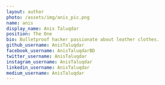 ```yaml
---
layout: author
photo: /assets/img/anis_pic.png
name: anis
display_name: Anis Taluqdar
position: The One
bio: Bulletproof hacker passionate about leather clothes.
github_username: AnisTaluqdar
facebook_username: AnisTaluqdarBD
twitter_username: AnisTaluqdar
instagram_username: AnisTaluqdar
linkedin_username: AnisTaluqdar
medium_username: AnisTaluqdar
---
```


